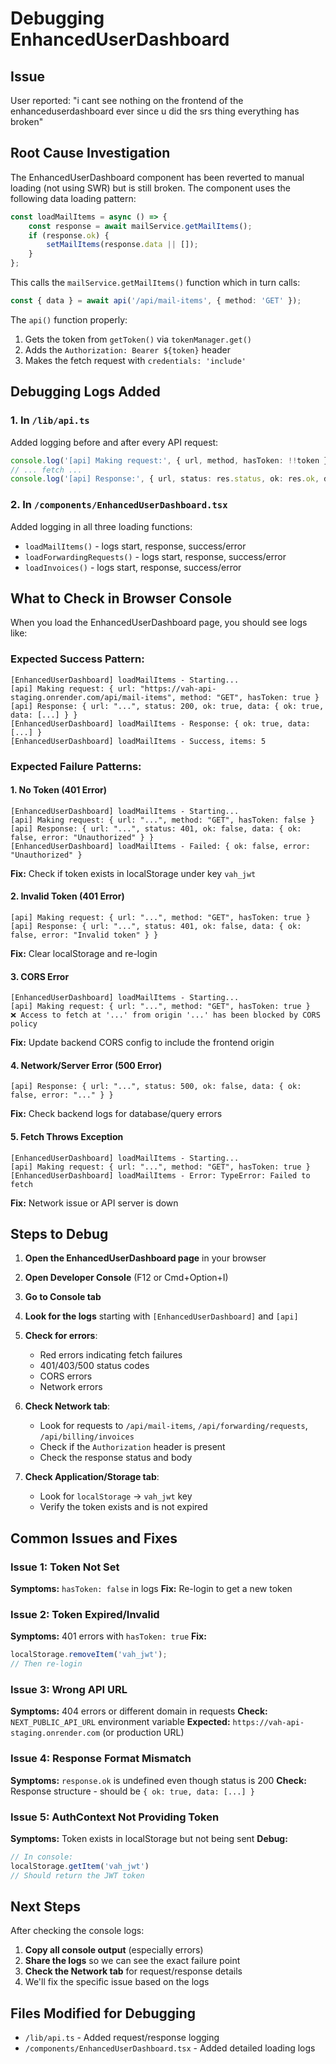 # Debugging EnhancedUserDashboard

## Issue
User reported: "i cant see nothing on the frontend of the enhanceduserdashboard ever since u did the srs thing everything has broken"

## Root Cause Investigation

The EnhancedUserDashboard component has been reverted to manual loading (not using SWR) but is still broken. The component uses the following data loading pattern:

```typescript
const loadMailItems = async () => {
    const response = await mailService.getMailItems();
    if (response.ok) {
        setMailItems(response.data || []);
    }
};
```

This calls the `mailService.getMailItems()` function which in turn calls:
```typescript
const { data } = await api('/api/mail-items', { method: 'GET' });
```

The `api()` function properly:
1. Gets the token from `getToken()` via `tokenManager.get()`
2. Adds the `Authorization: Bearer ${token}` header
3. Makes the fetch request with `credentials: 'include'`

## Debugging Logs Added

### 1. In `/lib/api.ts`
Added logging before and after every API request:
```typescript
console.log('[api] Making request:', { url, method, hasToken: !!token });
// ... fetch ...
console.log('[api] Response:', { url, status: res.status, ok: res.ok, data });
```

### 2. In `/components/EnhancedUserDashboard.tsx`
Added logging in all three loading functions:
- `loadMailItems()` - logs start, response, success/error
- `loadForwardingRequests()` - logs start, response, success/error
- `loadInvoices()` - logs start, response, success/error

## What to Check in Browser Console

When you load the EnhancedUserDashboard page, you should see logs like:

### Expected Success Pattern:
```
[EnhancedUserDashboard] loadMailItems - Starting...
[api] Making request: { url: "https://vah-api-staging.onrender.com/api/mail-items", method: "GET", hasToken: true }
[api] Response: { url: "...", status: 200, ok: true, data: { ok: true, data: [...] } }
[EnhancedUserDashboard] loadMailItems - Response: { ok: true, data: [...] }
[EnhancedUserDashboard] loadMailItems - Success, items: 5
```

### Expected Failure Patterns:

#### 1. No Token (401 Error)
```
[EnhancedUserDashboard] loadMailItems - Starting...
[api] Making request: { url: "...", method: "GET", hasToken: false }
[api] Response: { url: "...", status: 401, ok: false, data: { ok: false, error: "Unauthorized" } }
[EnhancedUserDashboard] loadMailItems - Failed: { ok: false, error: "Unauthorized" }
```

**Fix:** Check if token exists in localStorage under key `vah_jwt`

#### 2. Invalid Token (401 Error)
```
[api] Making request: { url: "...", method: "GET", hasToken: true }
[api] Response: { url: "...", status: 401, ok: false, data: { ok: false, error: "Invalid token" } }
```

**Fix:** Clear localStorage and re-login

#### 3. CORS Error
```
[EnhancedUserDashboard] loadMailItems - Starting...
[api] Making request: { url: "...", method: "GET", hasToken: true }
❌ Access to fetch at '...' from origin '...' has been blocked by CORS policy
```

**Fix:** Update backend CORS config to include the frontend origin

#### 4. Network/Server Error (500 Error)
```
[api] Response: { url: "...", status: 500, ok: false, data: { ok: false, error: "..." } }
```

**Fix:** Check backend logs for database/query errors

#### 5. Fetch Throws Exception
```
[EnhancedUserDashboard] loadMailItems - Starting...
[api] Making request: { url: "...", method: "GET", hasToken: true }
[EnhancedUserDashboard] loadMailItems - Error: TypeError: Failed to fetch
```

**Fix:** Network issue or API server is down

## Steps to Debug

1. **Open the EnhancedUserDashboard page** in your browser
2. **Open Developer Console** (F12 or Cmd+Option+I)
3. **Go to Console tab**
4. **Look for the logs** starting with `[EnhancedUserDashboard]` and `[api]`
5. **Check for errors**:
   - Red errors indicating fetch failures
   - 401/403/500 status codes
   - CORS errors
   - Network errors

6. **Check Network tab**:
   - Look for requests to `/api/mail-items`, `/api/forwarding/requests`, `/api/billing/invoices`
   - Check if the `Authorization` header is present
   - Check the response status and body

7. **Check Application/Storage tab**:
   - Look for `localStorage` → `vah_jwt` key
   - Verify the token exists and is not expired

## Common Issues and Fixes

### Issue 1: Token Not Set
**Symptoms:** `hasToken: false` in logs
**Fix:** Re-login to get a new token

### Issue 2: Token Expired/Invalid
**Symptoms:** 401 errors with `hasToken: true`
**Fix:**
```javascript
localStorage.removeItem('vah_jwt');
// Then re-login
```

### Issue 3: Wrong API URL
**Symptoms:** 404 errors or different domain in requests
**Check:** `NEXT_PUBLIC_API_URL` environment variable
**Expected:** `https://vah-api-staging.onrender.com` (or production URL)

### Issue 4: Response Format Mismatch
**Symptoms:** `response.ok` is undefined even though status is 200
**Check:** Response structure - should be `{ ok: true, data: [...] }`

### Issue 5: AuthContext Not Providing Token
**Symptoms:** Token exists in localStorage but not being sent
**Debug:**
```javascript
// In console:
localStorage.getItem('vah_jwt')
// Should return the JWT token
```

## Next Steps

After checking the console logs:
1. **Copy all console output** (especially errors)
2. **Share the logs** so we can see the exact failure point
3. **Check the Network tab** for request/response details
4. We'll fix the specific issue based on the logs

## Files Modified for Debugging

- `/lib/api.ts` - Added request/response logging
- `/components/EnhancedUserDashboard.tsx` - Added detailed loading logs
